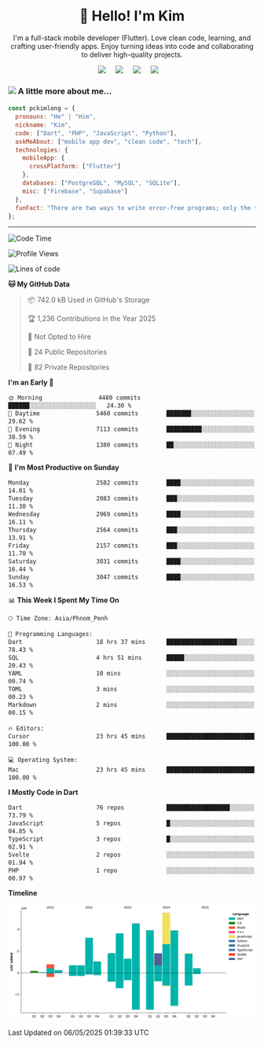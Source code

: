 <h1 align="center">👋 Hello! I'm Kim</h1>

<p align="center">
   I'm a full-stack mobile developer (Flutter). Love clean code, learning, and crafting user-friendly apps. Enjoy turning ideas into code and collaborating to deliver high-quality projects.
</p>

<p align="center">
  <a href="mailto:pochkimlong88@gmail.com"><img src="https://img.shields.io/badge/gmail-%23D14836.svg?&style=for-the-badge&logo=gmail&logoColor=white" /></a>&nbsp;&nbsp;&nbsp;&nbsp;
  <a href="https://t.me/pochkimlong/"><img src="https://img.shields.io/badge/telegram-%230077B5.svg?&style=for-the-badge&logo=telegram&logoColor=white" /></a>&nbsp;&nbsp;&nbsp;&nbsp;
  <a href="https://www.youtube.com/@PochKimlong/"><img src="https://img.shields.io/badge/youtube-%23dc2743.svg?&style=for-the-badge&logo=youtube&logoColor=white" /></a>&nbsp;&nbsp;&nbsp;&nbsp;
  <a href="https://www.tiktok.com/@pckimlong/"><img src="https://img.shields.io/badge/tiktok-%23000000.svg?&style=for-the-badge&logo=tiktok&logoColor=white" /></a>&nbsp;&nbsp;&nbsp;&nbsp;
</p>

### <img src="https://media.giphy.com/media/VgCDAzcKvsR6OM0uWg/giphy.gif" width="50"> A little more about me...  

```javascript
const pckimlong = {
  pronouns: "He" | "Him",
  nickname: "Kim",
  code: ["Dart", "PHP", "JavaScript", "Python"],
  askMeAbout: ["mobile app dev", "clean code", "tech"],
  technologies: {
    mobileApp: {
      crossPlatform: ["Flutter"]
    },
    databases: ["PostgreSQL", "MySQL", "SQLite"],
    misc: ["Firebase", "Supabase"]
  },
  funFact: "There are two ways to write error-free programs; only the third one works."
};
```
---

<!--START_SECTION:waka-->
![Code Time](http://img.shields.io/badge/Code%20Time-1%2C467%20hrs%2038%20mins-blue)

![Profile Views](http://img.shields.io/badge/Profile%20Views-0-blue)

![Lines of code](https://img.shields.io/badge/From%20Hello%20World%20I%27ve%20Written-35.3%20million%20lines%20of%20code-blue)

**🐱 My GitHub Data** 

> 📦 742.0 kB Used in GitHub's Storage 
 > 
> 🏆 1,236 Contributions in the Year 2025
 > 
> 🚫 Not Opted to Hire
 > 
> 📜 24 Public Repositories 
 > 
> 🔑 82 Private Repositories 
 > 
**I'm an Early 🐤** 

```text
🌞 Morning                4480 commits        ██████░░░░░░░░░░░░░░░░░░░   24.30 % 
🌆 Daytime                5460 commits        ███████░░░░░░░░░░░░░░░░░░   29.62 % 
🌃 Evening                7113 commits        ██████████░░░░░░░░░░░░░░░   38.59 % 
🌙 Night                  1380 commits        ██░░░░░░░░░░░░░░░░░░░░░░░   07.49 % 
```
📅 **I'm Most Productive on Sunday** 

```text
Monday                   2582 commits        ████░░░░░░░░░░░░░░░░░░░░░   14.01 % 
Tuesday                  2083 commits        ███░░░░░░░░░░░░░░░░░░░░░░   11.30 % 
Wednesday                2969 commits        ████░░░░░░░░░░░░░░░░░░░░░   16.11 % 
Thursday                 2564 commits        ███░░░░░░░░░░░░░░░░░░░░░░   13.91 % 
Friday                   2157 commits        ███░░░░░░░░░░░░░░░░░░░░░░   11.70 % 
Saturday                 3031 commits        ████░░░░░░░░░░░░░░░░░░░░░   16.44 % 
Sunday                   3047 commits        ████░░░░░░░░░░░░░░░░░░░░░   16.53 % 
```


📊 **This Week I Spent My Time On** 

```text
🕑︎ Time Zone: Asia/Phnom_Penh

💬 Programming Languages: 
Dart                     18 hrs 37 mins      ████████████████████░░░░░   78.43 % 
SQL                      4 hrs 51 mins       █████░░░░░░░░░░░░░░░░░░░░   20.43 % 
YAML                     10 mins             ░░░░░░░░░░░░░░░░░░░░░░░░░   00.74 % 
TOML                     3 mins              ░░░░░░░░░░░░░░░░░░░░░░░░░   00.23 % 
Markdown                 2 mins              ░░░░░░░░░░░░░░░░░░░░░░░░░   00.15 % 

🔥 Editors: 
Cursor                   23 hrs 45 mins      █████████████████████████   100.00 % 

💻 Operating System: 
Mac                      23 hrs 45 mins      █████████████████████████   100.00 % 
```

**I Mostly Code in Dart** 

```text
Dart                     76 repos            ██████████████████░░░░░░░   73.79 % 
JavaScript               5 repos             █░░░░░░░░░░░░░░░░░░░░░░░░   04.85 % 
TypeScript               3 repos             █░░░░░░░░░░░░░░░░░░░░░░░░   02.91 % 
Svelte                   2 repos             ░░░░░░░░░░░░░░░░░░░░░░░░░   01.94 % 
PHP                      1 repo              ░░░░░░░░░░░░░░░░░░░░░░░░░   00.97 % 
```



**Timeline**

![Lines of Code chart](https://raw.githubusercontent.com/pckimlong/pckimlong/main/assets/bar_graph.png)


 Last Updated on 06/05/2025 01:39:33 UTC
<!--END_SECTION:waka-->

<!---
PochKimlong/PochKimlong is a ✨ special ✨ repository because its `README.md` (this file) appears on your GitHub profile.
You can click the Preview link to take a look at your changes.
--->
